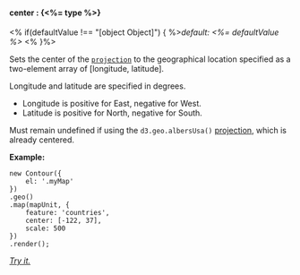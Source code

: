 #### **center** : {<%= type %>}

<% if(defaultValue !== "[object Object]") { %>*default: <%= defaultValue %>* <% }%>

Sets the center of the [`projection`](#geo_config/config.map.projection) to the geographical location specified as a two-element array of [longitude, latitude].

Longitude and latitude are specified in degrees.

* Longitude is positive for East, negative for West.
* Latitude is positive for North, negative for South.

Must remain undefined if using the `d3.geo.albersUsa()` [projection](#geo_config/config.map.projection), which is already centered.

**Example:**

    new Contour({
        el: '.myMap'
    })
    .geo()
    .map(mapUnit, {
        feature: 'countries',
        center: [-122, 37],
        scale: 500
    })
    .render();

*[Try it.](<%= jsFiddleLink %>)*


